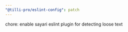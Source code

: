 ```yaml
---
"@tilli-pro/eslint-config": patch
---
```


chore: enable sayari eslint plugin for detecting loose text
